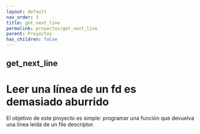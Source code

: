 ```yaml
---
layout: default
nav_order: 3
title: get_next_line
permalink: proyectos/get_next_line
parent: Proyectos
has_children: false
---
```


## get_next_line

# Leer una línea de un fd es demasiado aburrido
El objetivo de este proyecto es simple: programar una función que devuelva una línea leída de un file descriptor.
